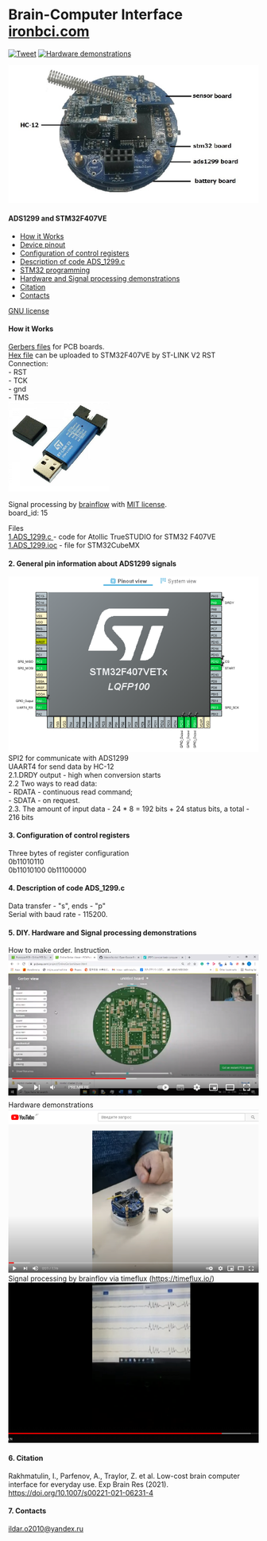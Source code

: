 # Brain-Computer Interface [ironbci.com](https://ironbci.com)
[![Tweet](https://img.shields.io/twitter/url/http/shields.io.svg?style=social)](https://twitter.com/intent/tweet?text=DIY%20Brain-Computer%20%20interface%20ironbci%20&url=https://github.com/Ildaron/ironbci&hashtags=EEG,biosignals,python,opensource)  [![Hardware demonstrations](https://img.shields.io/badge/Licence-FREE-blue)](https://github.com/Ildaron/ironbci/blob/master/license.txt)        
                            
![alt tag](https://github.com/Ildaron/ironbci/blob/master/Supplementary%20files/general_view.jpg "general view")​


####  ADS1299 and STM32F407VE 
-  [How it Works](https://github.com/Ildaron/ironbci/blob/master/README.md#1-how-it-works)  
-  [Device pinout](https://github.com/Ildaron/ironbci#2--general-pin-information-about-ads1299-signals)   
-  [Configuration of control registers](https://github.com/Ildaron/ironbci#3-configuration-of-control-registers)     
-  [Description of code ADS_1299.c](https://github.com/Ildaron/ironbci#4-description-of-code-ads_1299c)    
-  [STM32 programming](https://github.com/Ildaron/ironbci#5-stm32-programming)  
-  [Hardware and Signal processing demonstrations](https://github.com/Ildaron/ironbci#6-hardware-and-signal-processing-demonstrations)     
-  [Citation](https://github.com/Ildaron/ironbci/blob/master/README.md#7-citation)   
-  [Contacts](https://github.com/Ildaron/ironbci/blob/master/README.md#8-contacts)     

[GNU license](https://github.com/Ildaron/ironbci/blob/master/license.txt)
#### How it Works  
[Gerbers files](https://github.com/Ildaron/ironbci/tree/master/gerber_files) for PCB boards.  
[Hex file](https://github.com/Ildaron/ironbci/blob/master/ironbci.hex) can be uploaded to STM32F407VE by ST-LINK V2 RST  
 Connection:  
                        - RST      
                        - TCK    
                        - gnd   
                        - TMS    
![alt tag](https://github.com/Ildaron/ironbci/blob/master/Supplementary%20files/stl1.bmp "stm32")

Signal processing by [brainflow](https://brainflow.readthedocs.io/en/stable/) with [MIT license](https://brainflow.readthedocs.io/en/stable/License.html).  
board_id: 15  


Files   
[1.ADS_1299.c ](https://github.com/Ildaron/ironbci/blob/master/1.ADS_1299.c) - code for Atollic TrueSTUDIO for STM32 F407VE  
[1.ADS_1299.ioc](https://github.com/Ildaron/ironbci/blob/master/ads1299.ioc) - file for STM32CubeMX

####  2.  General pin information about ADS1299 signals
![alt tag](https://github.com/Ildaron/ironbci/blob/master/Supplementary%20files/stm1.bmp "stm32")​  
SPI2 for communicate with ADS1299    
UAART4 for send data by HC-12  
2.1.DRDY output -  high when conversion starts    
2.2  Two ways to read data:      
      - RDATA - continuous read command;      
      - SDATA - on request.  
2.3. The amount of input data - 24 * 8 = 192 bits + 24 status bits, a total - 216 bits  

#### 3. Configuration of control registers  
Three bytes of register configuration  
0b11010110    
0b11010100
0b11100000

#### 4. Description of code ADS_1299.c  
Data transfer - "s", ends - "p"  
Serial with baud rate - 115200.

#### 5. DIY. Hardware and Signal processing demonstrations  

How to make order. Instruction. 
[![DIY](https://github.com/Ildaron/ironbci/blob/master/Supplementary%20files/pcbway.bmp)](https://youtu.be/VQqJwoX9bg0)    
Hardware demonstrations  
[![Hardware demonstrations](https://github.com/Ildaron/ironbci/blob/master/Supplementary%20files/hardware_ironbci.bmp)](https://youtu.be/kfbvYXvBCJk)    
Signal processing by brainflov via timeflux (https://timeflux.io/)    
[![Software demonstrations](https://github.com/Ildaron/ironbci/blob/master/Supplementary%20files/software.bmp)](https://youtu.be/y1O7FNJLeh4)      


#### 6. Citation  
Rakhmatulin, I., Parfenov, A., Traylor, Z. et al. Low-cost brain computer interface for everyday use. Exp Brain Res (2021). https://doi.org/10.1007/s00221-021-06231-4

#### 7. Contacts  
ildar.o2010@yandex.ru   
